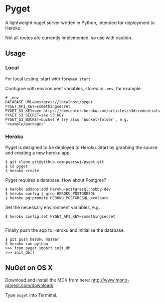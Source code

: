 # Pyget

A lightweight nuget server written in Python, intended for deployment to Heroku.

Not all routes are currently implemented, so use with caution.

## Usage

### Local

For local testing, start with `foreman start`.

Configure with environment variables, stored in `.env`, for example:

```
# .env
DATABASE_URL=postgres://localhost/pyget
PYGET_API_KEY=somethingsecret
PYGET_S3_KEY=see https://devcenter.heroku.com/articles/s3#credentials
PYGET_S3_SECRET=see S3_KEY
PYGET_S3_BUCKET=bucket # try also 'bucket/folder', e.g. 'example/packages'
```

### Heroku

Pyget is designed to be deployed to Heroku. Start by grabbing the source and creating a new heroku app.

```
$ git clone git@github.com:pearswj/pyget.git
$ cd pyget
$ heroku create
```

Pyget requires a database. How about Postgres?

```
$ heroku addons:add heroku-postgresql:hobby-dev
$ heroku config | grep HEROKU_POSTGRESQL
$ heroku pg:promote HEROKU_POSTGRESQL_<colour>
```

Set the necessary environment variables, e.g.

```
$ heroku config:set PYGET_API_KEY=somethingsecret
...
```

Finally push the app to Heroku and initialise the database.

```
$ git push heroku master
$ heroku run python
>>> from pyget import init_db
>>> init_db()
```


## NuGet on OS X

Download and install the MDK from here: http://www.mono-project.com/download/

Type `nuget` into Terminal.
